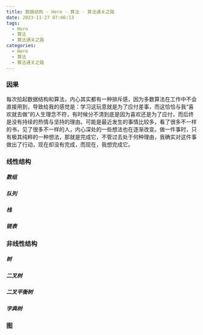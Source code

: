 ```yaml
---
title: 数据结构 - Hero · 算法 · 算法通关之路
date: 2023-11-27 07:06:13
tags:
  - Hero
  - 算法
  - 算法通关之路
categories:
  - Hero
  - 算法
  - 算法通关之路
---
```


### 因果

每次拾起数据结构和算法，内心其实都有一种排斥感，因为多数算法在工作中不会直接用到，导致给我的感觉是：学习这玩意就是为了应付差事，而这恰恰与我“喜欢就去做”的人生理念不符，有时候分不清到底是因为喜欢还是为了应付，而后终是没有持续的热情与坚持的理由。可能是最近发生的事情比较多，看了很多不一样的书，见了很多不一样的人，内心深处的一些想法也在逐渐改变。做一件事时，只有极其纯粹的一种想法，那就是完成它，不管过去处于何种理由，我确实对这件事做出了行动，现在却没有完成，而现在，我想完成它。

### 线性结构

##### 数组

##### 队列

##### 栈

##### 链表

### 非线性结构

##### 树

##### 二叉树

##### 二叉平衡树

##### 字典树

### 图